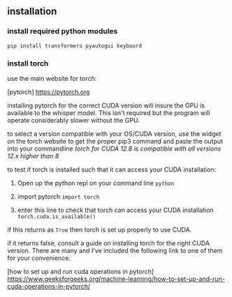 ## installation

### install required python modules

`pip install transformers pyautogui keyboard`

### install torch

use the main website for torch:

[pytorch] https://pytorch.org

installing pytorch for the correct CUDA version will insure the GPU is available to the whisper model. This isn't required but the program will operate considerably slower without the GPU. 

to select a version compatible with your OS/CUDA version, use the widget on the torch website to get the proper pip3 command and paste the output into your commandline
*torch for CUDA 12.8 is compatible with all versions 12.x higher than 8* 

to test if torch is installed such that it can access your CUDA installation:

1. Open up the python repl on your command line
`python`

2. import pytorch
`import torch`

3. enter this line to check that torch can access your CUDA installation
`torch.cuda.is_available()`

if this returns as `True` then torch is set up properly to use CUDA. 

if it returns false, consult a guide on installing torch for the right CUDA version. There are many and I've included the following link to one of them for your convenience: 

[how to set up and run cuda operations in pytorch] https://www.geeksforgeeks.org/machine-learning/how-to-set-up-and-run-cuda-operations-in-pytorch/